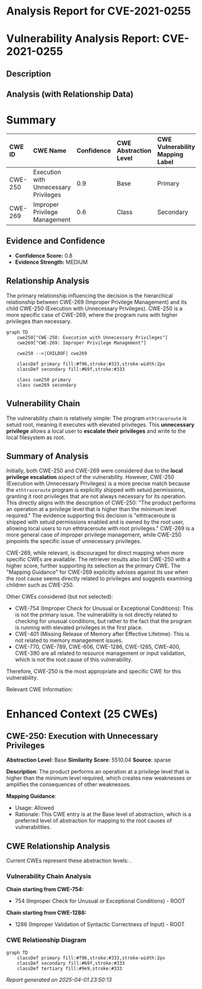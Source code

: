# Analysis Report for CVE-2021-0255

# Vulnerability Analysis Report: CVE-2021-0255

## Description



## Analysis (with Relationship Data)

# Summary
| CWE ID  | CWE Name                                                     | Confidence | CWE Abstraction Level | CWE Vulnerability Mapping Label | CWE-Vulnerability Mapping Notes |
| :-------- | :----------------------------------------------------------- | :--------- | :---------------------- | :------------------------------ | :------------------------------ |
| CWE-250   | Execution with Unnecessary Privileges                      | 0.9        | Base                    | Primary                         | Allowed                       |
| CWE-269   | Improper Privilege Management                                | 0.6        | Class                   | Secondary                       | Discouraged                    |

## Evidence and Confidence

*   **Confidence Score:** 0.8
*   **Evidence Strength:** MEDIUM

## Relationship Analysis
The primary relationship influencing the decision is the hierarchical relationship between CWE-269 (Improper Privilege Management) and its child CWE-250 (Execution with Unnecessary Privileges). CWE-250 is a more specific case of CWE-269, where the program runs with higher privileges than necessary.

```mermaid
graph TD
    cwe250["CWE-250: Execution with Unnecessary Privileges"]
    cwe269["CWE-269: Improper Privilege Management"]
    
    cwe250 -->|CHILDOF| cwe269
    
    classDef primary fill:#f96,stroke:#333,stroke-width:2px
    classDef secondary fill:#69f,stroke:#333
    
    class cwe250 primary
    class cwe269 secondary
```

## Vulnerability Chain
The vulnerability chain is relatively simple: The program `ethtraceroute` is setuid root, meaning it executes with elevated privileges. This **unnecessary privilege** allows a local user to **escalate their privileges** and write to the local filesystem as root.

## Summary of Analysis
Initially, both CWE-250 and CWE-269 were considered due to the **local privilege escalation** aspect of the vulnerability. However, CWE-250 (Execution with Unnecessary Privileges) is a more precise match because the `ethtraceroute` program is explicitly shipped with setuid permissions, granting it root privileges that are not always necessary for its operation. This directly aligns with the description of CWE-250: "The product performs an operation at a privilege level that is higher than the minimum level required." The evidence supporting this decision is "ethtraceroute is shipped with setuid permissions enabled and is owned by the root user, allowing local users to run ethtraceroute with root privileges." CWE-269 is a more general case of improper privilege management, while CWE-250 pinpoints the specific issue of unnecessary privileges.

CWE-269, while relevant, is discouraged for direct mapping when more specific CWEs are available. The retriever results also list CWE-250 with a higher score, further supporting its selection as the primary CWE. The "Mapping Guidance" for CWE-269 explicitly advises against its use when the root cause seems directly related to privileges and suggests examining children such as CWE-250.

Other CWEs considered (but not selected):

*   CWE-754 (Improper Check for Unusual or Exceptional Conditions): This is not the primary issue. The vulnerability is not directly related to checking for unusual conditions, but rather to the fact that the program is running with elevated privileges in the first place.
*   CWE-401 (Missing Release of Memory after Effective Lifetime): This is not related to memory management issues.
* CWE-770, CWE-789, CWE-606, CWE-1286, CWE-1285, CWE-400, CWE-390 are all related to resource management or input validation, which is not the root cause of this vulnerability.

Therefore, CWE-250 is the most appropriate and specific CWE for this vulnerability.

Relevant CWE Information:

# Enhanced Context (25 CWEs)

## CWE-250: Execution with Unnecessary Privileges
**Abstraction Level**: Base
**Similarity Score**: 5510.04
**Source**: sparse

**Description**:
The product performs an operation at a privilege level that is higher than the minimum level required, which creates new weaknesses or amplifies the consequences of other weaknesses.

**Mapping Guidance**:
- Usage: Allowed
- Rationale: This CWE entry is at the Base level of abstraction, which is a preferred level of abstraction for mapping to the root causes of vulnerabilities.


## CWE Relationship Analysis

Current CWEs represent these abstraction levels: .


### Vulnerability Chain Analysis

**Chain starting from CWE-754:**
- 754 (Improper Check for Unusual or Exceptional Conditions) - ROOT


**Chain starting from CWE-1286:**
- 1286 (Improper Validation of Syntactic Correctness of Input) - ROOT



### CWE Relationship Diagram

```mermaid
graph TD
    classDef primary fill:#f96,stroke:#333,stroke-width:2px
    classDef secondary fill:#69f,stroke:#333
    classDef tertiary fill:#9e9,stroke:#333
```



*Report generated on 2025-04-01 23:50:13*
